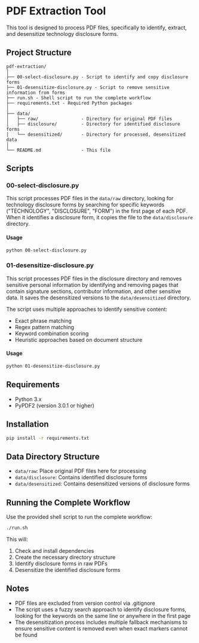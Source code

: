 # PDF Extraction Tool

This tool is designed to process PDF files, specifically to identify, extract, and desensitize technology disclosure forms.

## Project Structure

```
pdf-extraction/
│
├── 00-select-disclosure.py - Script to identify and copy disclosure forms
├── 01-desensitize-disclosure.py - Script to remove sensitive information from forms
├── run.sh - Shell script to run the complete workflow
├── requirements.txt - Required Python packages
│
├── data/
│   ├── raw/                - Directory for original PDF files
│   ├── disclosure/         - Directory for identified disclosure forms
│   └── desensitized/       - Directory for processed, desensitized data
│
└── README.md               - This file
```

## Scripts

### 00-select-disclosure.py

This script processes PDF files in the `data/raw` directory, looking for technology disclosure forms by searching for specific keywords ("TECHNOLOGY", "DISCLOSURE", "FORM") in the first page of each PDF. When it identifies a disclosure form, it copies the file to the `data/disclosure` directory.

#### Usage

```bash
python 00-select-disclosure.py
```

### 01-desensitize-disclosure.py

This script processes PDF files in the disclosure directory and removes sensitive personal information by identifying and removing pages that contain signature sections, contributor information, and other sensitive data. It saves the desensitized versions to the `data/desensitized` directory.

The script uses multiple approaches to identify sensitive content:
- Exact phrase matching
- Regex pattern matching
- Keyword combination scoring
- Heuristic approaches based on document structure

#### Usage

```bash
python 01-desensitize-disclosure.py
```

## Requirements

- Python 3.x
- PyPDF2 (version 3.0.1 or higher)

## Installation

```bash
pip install -r requirements.txt
```

## Data Directory Structure

- `data/raw`: Place original PDF files here for processing
- `data/disclosure`: Contains identified disclosure forms
- `data/desensitized`: Contains desensitized versions of disclosure forms

## Running the Complete Workflow

Use the provided shell script to run the complete workflow:

```bash
./run.sh
```

This will:
1. Check and install dependencies
2. Create the necessary directory structure
3. Identify disclosure forms in raw PDFs
4. Desensitize the identified disclosure forms

## Notes

- PDF files are excluded from version control via .gitignore
- The script uses a fuzzy search approach to identify disclosure forms, looking for the keywords on the same line or anywhere in the first page
- The desensitization process includes multiple fallback mechanisms to ensure sensitive content is removed even when exact markers cannot be found